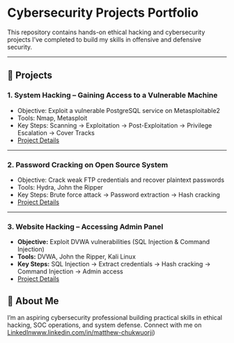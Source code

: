 # Cybersecurity Projects Portfolio

This repository contains hands-on ethical hacking and cybersecurity projects I’ve completed to build my skills in offensive and defensive security.

---

## 🔹 Projects

### 1. System Hacking – Gaining Access to a Vulnerable Machine
- Objective: Exploit a vulnerable PostgreSQL service on Metasploitable2  
- Tools: Nmap, Metasploit  
- Key Steps: Scanning → Exploitation → Post-Exploitation → Privilege Escalation → Cover Tracks  
- [Project Details](./01-System-Hacking)

---

### 2. Password Cracking on Open Source System
- Objective: Crack weak FTP credentials and recover plaintext passwords  
- Tools: Hydra, John the Ripper  
- Key Steps: Brute force attack → Password extraction → Hash cracking  
- [Project Details](./02-Password-Cracking)

--- 

### 3. Website Hacking – Accessing Admin Panel
- **Objective:** Exploit DVWA vulnerabilities (SQL Injection & Command Injection)  
- **Tools:** DVWA, John the Ripper, Kali Linux  
- **Key Steps:** SQL Injection → Extract credentials → Hash cracking → Command Injection → Admin access  
- [Project Details](./03-Website-Hacking/README.md)

## 🔹 About Me
I’m an aspiring cybersecurity professional building practical skills in ethical hacking, SOC operations, and system defense. 
Connect with me on [LinkedIn]()www.linkedin.com/in/matthew-chukwuorji)


